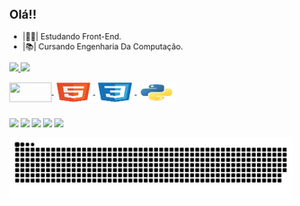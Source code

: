 ## Olá!!

- |👨‍💻| Estudando Front-End.
- |📚| Cursando Engenharia Da Computação.

 <div>
  <a href="https://github.com/Carllos166">
  <img height="180em" src="https://github-readme-stats.vercel.app/api?username=Carllos166&show_icons=true&theme=dark&include_all_commits=true&count_private=true"/>
  <img height="180em" src="https://github-readme-stats.vercel.app/api/top-langs/?username=Carllos166&layout=compact&langs_count=7&theme=dark"/>
</div>
  
 <div style="display: inline_block"><br>
  <img align="center" alto="Carlos-Javascript" height="35" width="75" src="https://img.shields.io/badge/JavaScript-F7DF1E?style=for-the-badge&logo=javascript&logoColor=black">
  <img align="center" alt="Carlos-HTML" height="35" width="70" src="https://raw.githubusercontent.com/devicons/devicon/master/icons/html5/html5-original.svg">
  <img align="center" alt="Carlos-CSS" height="35" width="70" src="https://raw.githubusercontent.com/devicons/devicon/master/icons/css3/css3-original.svg">
  <img align="center" alt="Carlos-Python" height="35" width="70" src="https://raw.githubusercontent.com/devicons/devicon/master/icons/python/python-original.svg">
</div>
  
  ##
 
<div> 
  <a href="https://instagram.com/Carllos166" target="_blank"><img src="https://img.shields.io/badge/-Instagram-%23E4405F?style=for-the-badge&logo=instagram&logoColor=white" target="_blank"></a>
 	<a href="https://www.twitch.tv/Carllos166" target="_blank"><img src="https://img.shields.io/badge/Twitch-9146FF?style=for-the-badge&logo=twitch&logoColor=white" target="_blank"></a>
  <a href = "mailto:carlos_rj18@hotmail.com"><img src="https://img.shields.io/badge/-Hotmail-%23333?style=for-the-badge&logo=hotmail&logoColor=white" target="_blank"></a>
  <a href="https://steamcommunity.com/profiles/76561198334855277/" target="_blank"><img src="https://img.shields.io/badge/Steam-000000?style=for-the-badge&logo=steam&logoColor=white" target="_blank"></a>
  	<a href="https://www.linkedin.com/in/carlos-henrique-gomes-da-silva-ferreira-228671181/" target="_blank"><img src="https://img.shields.io/badge/LinkedIn-0077B5?style=for-the-badge&logo=linkedin&logoColor=white" target="_blank"></a>

 
  ![Snake animation](https://github.com/Carllos166/Carllos166/blob/output/github-contribution-grid-snake.svg)
 
</div>
